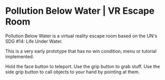 # Pollution Below Water | VR Escape Room

Pollution Below Water is a virtual reality escape room based on the UN's SDG #14: Life Under Water. 

This is a very early prototype that has no win condition, menu or tutorial implemented.

Hold the face button to teleport.
Use the grip button to grab stuff.
Use the side grip button to call objects to your hand by pointing at them.
